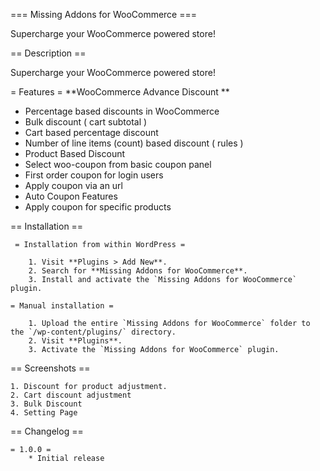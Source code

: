 === Missing Addons for WooCommerce ===

Supercharge your WooCommerce powered store!

== Description ==

Supercharge your WooCommerce powered store!

= Features =
**WooCommerce Advance Discount **

- Percentage based discounts in WooCommerce
- Bulk discount ( cart subtotal )
- Cart based percentage discount
- Number of line items (count) based discount ( rules )
- Product Based Discount
- Select woo-coupon from basic coupon panel
- First order coupon for login users
- Apply coupon via an url
- Auto Coupon Features
- Apply coupon for specific products

== Installation ==

     = Installation from within WordPress =

        1. Visit **Plugins > Add New**.
        2. Search for **Missing Addons for WooCommerce**.
        3. Install and activate the `Missing Addons for WooCommerce` plugin.

    = Manual installation =

        1. Upload the entire `Missing Addons for WooCommerce` folder to the `/wp-content/plugins/` directory.
        2. Visit **Plugins**.
        3. Activate the `Missing Addons for WooCommerce` plugin.
	

== Screenshots ==

    1. Discount for product adjustment.
    2. Cart discount adjustment 
    3. Bulk Discount
    4. Setting Page

== Changelog ==

    = 1.0.0 =
        * Initial release

